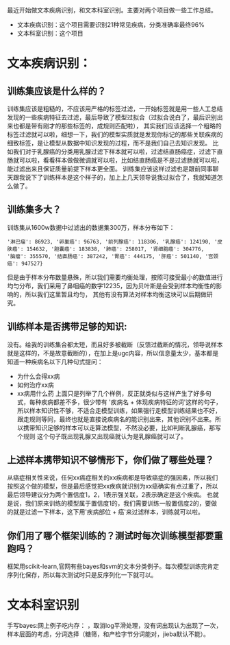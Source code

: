 最近开始做文本疾病识别，和文本科室识别。主要对两个项目做一些工作总结。
- 文本疾病识别：这个项目需要识别21种常见疾病，分类准确率最终96%
- 文本科室识别：这个项目

# 文本疾病识别：
##  训练集应该是什么样的？
训练集应该是粗糙的，不应该用严格的标签过滤，一开始标签就是用一些人工总结发现的一些疾病特征去过滤，最后导致了模型过拟合（过拟合说白了，最后识别出来也都是带有刚才的那些标签的，成规则匹配啦），
其实我们应该选择一个粗略的标签过滤就可以啦，细想一下，我们的模型实质就是发现你标记的那些关联疾病的细致标签，是让模型从数据中知识发现的过程，而不是我们自己去知识发现。
比如我们对于乳腺癌的分类用乳腺过滤下样本就可以啦，过滤结直肠癌症，过滤下直肠就可以啦，看看样本做做微调就可以啦，比如结直肠癌是不是过滤肠就可以啦，能过滤出来且保证质量前提下样本更全面。
训练集应该这样过滤也是跟前同事聊天跟我说下了训练样本是这个样子的，加上上几天领导说我过拟合了，我就知道怎么做了。
## 训练集多大？
训练集从1600w数据中过滤出的数据集300万，样本分布如下：
```json{'新冠肺炎': 2694, '鼻咽癌': 12235, '食管癌': 30354, '胰腺癌': 33410, '膀胱癌': 41313, '子宫内膜癌': 42805, '口腔癌': 68665, '甲状腺癌': 79797, 
'淋巴瘤': 86923, '卵巢癌': 96763, '前列腺癌': 118306, '乳腺癌': 124190, '皮肤癌': 154632, '胆囊癌': 183838, '肺癌': 258017, '肾细胞癌': 304776, 
'脑瘤': 355570, '结直肠癌': 387242, '胃癌': 444175, '肝癌': 501140, '宫颈癌': 947527}
```
但是由于样本分布数量悬殊，所以我们需要均衡处理，按照可接受最小的数值进行均匀分布，我们采用了鼻咽癌的数字12235，因为贝叶斯是会受到样本均衡性的影响的，所以我们这里暂且均匀，
其他有没有算法对样本均衡这块可以后期做研究。

## 训练样本是否携带足够的知识:
没有。给我的训练集合都太短，而且好多被截断（反馈过截断的情况，领导说样本就是这样的，不是故意截断的），在加上是ugc内容，所以信息量太少，基本都是知道一种疾病名以下几种句式提问：
- 为什么会得xx病
- 如何治疗xx病
- xx病用什么药
上面只是列举了几个样例，反正就类似与这样产生了好多句式，每种疾病都差不多，很少带有 '疾病名 + 体现疾病特征的词'这样的句子，所以样本知识性不够，不适合走模型训练，如果强行走模型训练结果也不好，
跟走规则等同，最终也就是直接说疾病名的能识别出来，其他识别不出来。所以携带知识足够的样本可以走算法模型，不然没必要，比如判断乳腺癌，那写个规则 这个句子既出现乳腺又出现癌就认为是乳腺癌就可以了。

## 上述样本携带知识不够情形下，你们做了哪些处理？
从癌症相关性来说，任何xx癌症相关的xx疾病都是导致癌症的强因素，所以我们按照这个做的模型，但是最后感觉把xx疾病就识别为xx癌确实有点过重了，所以最后领导建议分为两个置信度1，2，1表示强关联，2表示确定是这个疾病。
也就是说，我们原来训练的模型属于置信度1的，我们需要训练一般置信度2的，要做的就是过滤一下样本，这下用'疾病部位 + 癌'来过滤样本，训练就可以啦。

## 你们用了哪个框架训练的？测试时每次训练模型都要重跑吗？
框架用scikit-learn,官网有些bayes和svm的文本分类例子。每次模型训练完肯定序列化保存，所以每次测试时只是反序列化一下就可以。

# 文本科室识别
手写bayes:网上例子吃内存： ，取消log平滑处理，没有词出现认为出现了一次，样本层面的考虑，分词选择（糖筛，和产检字节分词能对，jieba默认不能）。